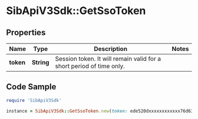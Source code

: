 # SibApiV3Sdk::GetSsoToken

## Properties

Name | Type | Description | Notes
------------ | ------------- | ------------- | -------------
**token** | **String** | Session token. It will remain valid for a short period of time only. | 

## Code Sample

```ruby
require 'SibApiV3Sdk'

instance = SibApiV3Sdk::GetSsoToken.new(token: ede520dxxxxxxxxxxxx76d631fba2)
```


